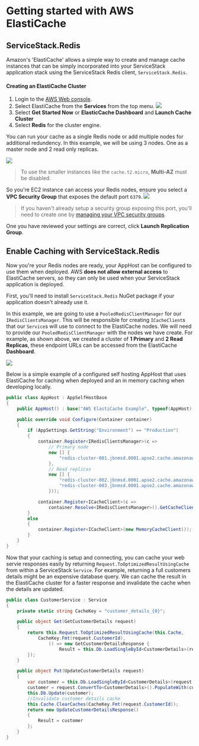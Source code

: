 # Getting started with AWS ElastiCache
## ServiceStack.Redis
Amazon's 'ElastiCache' allows a simple way to create and manage cache instances that can be simply incorporated into your ServiceStack application stack using the ServiceStack Redis client, `ServiceStack.Redis`. 

#### Creating an ElastiCache Cluster

1. Login to the [AWS Web console](https://console.aws.amazon.com/console/home).
2. Select ElastiCache from the **Services** from the top menu.
![](https://raw.githubusercontent.com/ServiceStack/Assets/master/img/aws/aws-services-menu-elasticcache.png)
3. Select **Get Started Now** or **ElasticCache Dashboard** and **Launch Cache Cluster**
4. Select **Redis** for the cluster engine.

You can run your cache as a single Redis node or add multiple nodes for additional redundency. In this example, we will be using 3 nodes. One as a master node and 2 read only replicas. 

![](https://github.com/ServiceStack/Assets/raw/master/img/aws/elasticcache-redis-config.png)
> To use the smaller instances like the `cache.t2.micro`, **Multi-AZ** must be disabled.


So you're EC2 instance can access your Redis nodes, ensure you select a **VPC Security Group** that exposes the default port `6379`. 
![](https://github.com/ServiceStack/Assets/raw/master/img/aws/elasticcache-redis-adv.png)
> If you haven't already setup a security group exposing this port, you'll need to create one by [managing your VPC security groups](https://console.aws.amazon.com/vpc/home#securityGroups:).

One you have reviewed your settings are correct, click **Launch Replication Group**.

## Enable Caching with ServiceStack.Redis
Now you're your Redis nodes are ready, your AppHost can be configured to use them when deployed. AWS **does not allow external access** to ElastiCache servers, so they can only be used when your ServiceStack application is deployed.

First, you'll need to install `ServiceStack.Redis` NuGet package if your application doesn't already use it.

In this example, we are going to use a `PooledRedisClientManager` for our `IRedisClientsManager`. This will be responsible for creating `ICacheClient`s that our `Service`s will use to connect to the ElastiCache nodes. We will need to provide our `PooledRedisClientManager` with the nodes we have create. For example, as shown above, we created a cluster of **1 Primary** and **2 Read Replicas**, these endpoint URLs can be accessed from the ElastiCache **Dashboard**.

![](https://github.com/ServiceStack/Assets/raw/master/img/aws/elasticcache-redis-nodes.png)

Below is a simple example of a configured self hosting AppHost that uses ElastiCache for caching when deployed and an in memory caching when developing locally.

``` csharp
public class AppHost : AppSelfHostBase
{
    public AppHost() : base("AWS ElastiCache Example", typeof(AppHost).Assembly) {}

    public override void Configure(Container container)
    {
        if (AppSettings.GetString("Environment") == "Production")
        {
            container.Register<IRedisClientsManager>(c =>
                // Primary node
		        new [] {
		            "redis-cluster-001.jbnmsd.0001.apse2.cache.amazonaws.com"
		        },
		        // Read replicas
		        new [] {
		            "redis-cluster-002.jbnmsd.0001.apse2.cache.amazonaws.com",
		            "redis-cluster-003.jbnmsd.0001.apse2.cache.amazonaws.com"
		        }));

            container.Register<ICacheClient>(c =>
                container.Resolve<IRedisClientsManager>().GetCacheClient());
        }
        else
        {
            container.Register<ICacheClient>(new MemoryCacheClient());
        }
    }
}

```

Now that your caching is setup and connecting, you can cache your web servie responses easily by returning `Request.ToOptimizedResultUsingCache` from within a ServiceStack `Service`. For example, returning a full customers details might be an expensive database query. We can cache the result in the ElastiCache cluster for a faster response and invalidate the cache when the details are updated.

``` csharp
public class CustomerService : Service
{
    private static string CacheKey = "customer_details_{0}";

    public object Get(GetCustomerDetails request)
    {
        return this.Request.ToOptimizedResultUsingCache(this.Cache,
            CacheKey.Fmt(request.CustomerId), 
                () => new GetCustomerDetailsResponse {
                    Result = this.Db.LoadSingleById<CustomerDetails>(request.CustomerId)
        });
    }

    public object Put(UpdateCustomerDetails request)
    {
        var customer = this.Db.LoadSingleById<CustomerDetails>(request.CustomerId);
        customer = request.ConvertTo<CustomerDetails>().PopulateWith(customer);
        this.Db.Update(customer);
        //Invalidate customer details cache
        this.Cache.ClearCaches(CacheKey.Fmt(request.CustomerId));
        return new UpdateCustomerDetailsResponse()
        {
            Result = customer
        };
    }
}
```